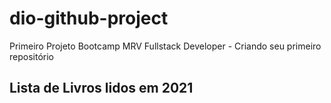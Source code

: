 # dio-github-project
Primeiro Projeto Bootcamp MRV Fullstack Developer - Criando seu primeiro repositório
## Lista de Livros lidos em 2021
